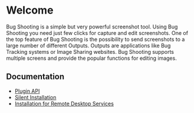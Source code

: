 # Welcome

Bug Shooting is a simple but very powerful screenshot tool. Using Bug Shooting you need just few clicks for capture and edit screenshots. One of the top feature of Bug Shooting is the possibility to send screenshots to a large number of different Outputs. Outputs are applications like Bug Tracking systems or Image Sharing websites. Bug Shooting supports multiple screens and provide the popular functions for editing images.

## Documentation

- [Plugin API](plugin.html)
- [Silent Installation](install_silent.html)
- [Installation for Remote Desktop Services](install_rdp.html)

